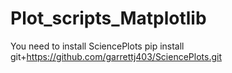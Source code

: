 # Plot_scripts_Matplotlib
You need to install SciencePlots
pip install git+https://github.com/garrettj403/SciencePlots.git
